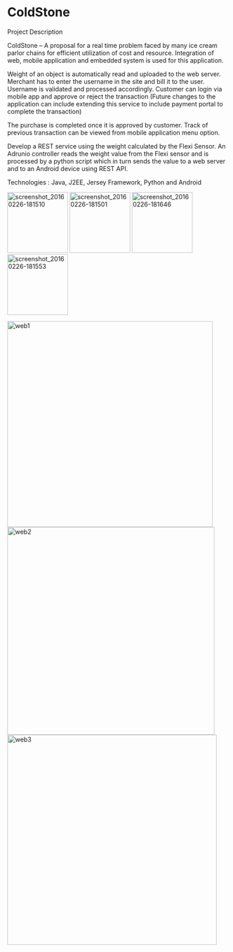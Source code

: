 # ColdStone

Project Description 

ColdStone – A proposal for a real time problem faced by many ice cream parlor chains for efficient utilization of cost and resource. Integration of web, mobile application and embedded system is used for this application. 

Weight of an object is automatically read and uploaded to the web server. Merchant has to enter the username in the site and bill it to the user. Username is validated and processed accordingly. Customer can login via mobile app and approve or reject the transaction (Future changes to the application can include extending this service to include payment portal to complete the transaction)

The purchase is completed once it is approved by customer. Track of previous transaction can be viewed from mobile application menu option.    

Develop a REST service using the weight calculated by the Flexi Sensor. An Adrunio controller reads the weight value from the Flexi sensor and is processed by a python script which in turn sends the value to a web server 
and to an Android device using REST API.

Technologies : Java, J2EE, Jersey Framework, Python and Android



<img width="138" alt="screenshot_20160226-181510" src="https://cloud.githubusercontent.com/assets/14880033/13681777/eba1873c-e6cc-11e5-90d7-7324a5fd7780.png">      <img width="138" alt="screenshot_20160226-181501" src="https://cloud.githubusercontent.com/assets/14880033/13681916/7f6abea2-e6cd-11e5-945c-42f3872d49aa.png">
<img width="138" alt="screenshot_20160226-181646" src="https://cloud.githubusercontent.com/assets/14880033/13681941/98bb1672-e6cd-11e5-9519-7991e2ff3752.png">       <img width="138" alt="screenshot_20160226-181553" src="https://cloud.githubusercontent.com/assets/14880033/13681933/903d5e1a-e6cd-11e5-9832-00a9ef62fdd8.png">


 


<img width="468" alt="web1" src="https://cloud.githubusercontent.com/assets/14880033/13687906/4ab69176-e6ec-11e5-8240-abac7aebd5dc.png">
<img width="472" alt="web2" src="https://cloud.githubusercontent.com/assets/14880033/13687911/4e783c56-e6ec-11e5-9465-edb114a9c1a1.png">
<img width="477" alt="web3" src="https://cloud.githubusercontent.com/assets/14880033/13687913/50add35a-e6ec-11e5-85ef-ead1490f74f3.png">





